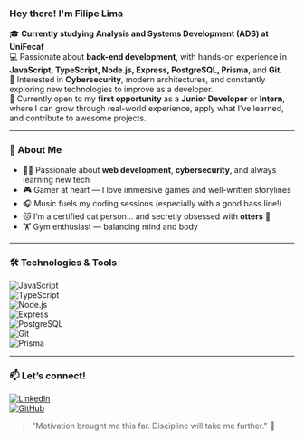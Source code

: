 ### Hey there! I'm Filipe Lima

🎓 **Currently studying Analysis and Systems Development (ADS) at UniFecaf**  
💻 Passionate about **back-end development**, with hands-on experience in **JavaScript, TypeScript, Node.js, Express, PostgreSQL, Prisma**, and **Git**.  
🔐 Interested in **Cybersecurity**, modern architectures, and constantly exploring new technologies to improve as a developer.  
🚀 Currently open to my **first opportunity** as a **Junior Developer** or **Intern**, where I can grow through real-world experience, apply what I’ve learned, and contribute to awesome projects.

---

### 🧩 About Me
- 🏋️‍♂️ Passionate about **web development**, **cybersecurity**, and always learning new tech
- 🎮 Gamer at heart — I love immersive games and well-written storylines
- 🎧 Music fuels my coding sessions (especially with a good bass line!)
- 🐱 I’m a certified cat person... and secretly obsessed with **otters** 🦦
- 🏋️ Gym enthusiast — balancing mind and body

---

### 🛠️ Technologies & Tools  
![JavaScript](https://img.shields.io/badge/-JavaScript-black?style=flat-square&logo=javascript)  
![TypeScript](https://img.shields.io/badge/-TypeScript-3178C6?style=flat-square&logo=typescript&logoColor=white)  
![Node.js](https://img.shields.io/badge/-Node.js-43853D?style=flat-square&logo=node-dot-js&logoColor=white)  
![Express](https://img.shields.io/badge/-Express.js-black?style=flat-square&logo=express&logoColor=white)  
![PostgreSQL](https://img.shields.io/badge/-PostgreSQL-336791?style=flat-square&logo=postgresql&logoColor=white)  
![Git](https://img.shields.io/badge/-Git-F05032?style=flat-square&logo=git&logoColor=white)  
![Prisma](https://img.shields.io/badge/-Prisma-2D3748?style=flat-square&logo=prisma&logoColor=white)

---

### 📫 Let’s connect!  
[![LinkedIn](https://img.shields.io/badge/-LinkedIn-0077B5?style=flat-square&logo=linkedin&logoColor=white)](https://www.linkedin.com/in/filipe-lima-ox)  
[![GitHub](https://img.shields.io/badge/-GitHub-181717?style=flat-square&logo=github&logoColor=white)](https://github.com/seu-usuario)

> "Motivation brought me this far. Discipline will take me further." 🚀
